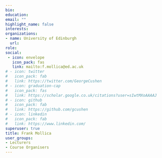 ```yaml
---
bio: 
education:
email: ""
highlight_name: false
interests:
organizations:
- name: University of Edinburgh
  url:
role: 
social:
 - icon: envelope
   icon_pack: fas
   link: mailto:f.mollica@ed.ac.uk
# - icon: twitter
#   icon_pack: fab
#   link: https://twitter.com/GeorgeCushen
# - icon: graduation-cap
#   icon_pack: fas
#   link: https://scholar.google.co.uk/citations?user=sIwtMXoAAAAJ
# - icon: github
#   icon_pack: fab
#   link: https://github.com/gcushen
# - icon: linkedin
#   icon_pack: fab
#   link: https://www.linkedin.com/
superuser: true
title: Frank Mollica
user_groups:
- Lecturers
- Course Organisers
---
```



